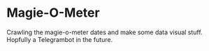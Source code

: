 # Magie-O-Meter
Crawling the magie-o-meter dates and make some data visual stuff. Hopfully a Telegrambot in the future.
